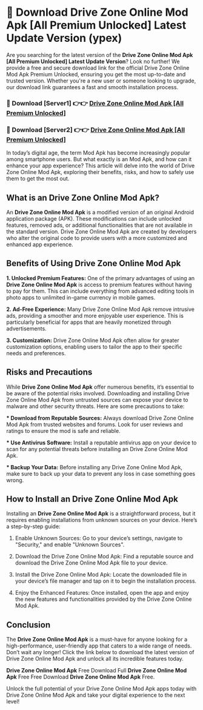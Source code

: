 # 🤖 Download Drive Zone Online Mod Apk [All Premium Unlocked] Latest Update Version (ypex)

Are you searching for the latest version of the <strong>Drive Zone Online Mod Apk [All Premium Unlocked] Latest Update Version</strong>? Look no further! We provide a free and secure download link for the official Drive Zone Online Mod Apk Premium Unlocked, ensuring you get the most up-to-date and trusted version. Whether you're a new user or someone looking to upgrade, our download link guarantees a fast and smooth installation process.


<h3>📌 Download [Server1] 👉👉 <a href="https://hapymods.com?title=Drive+Zone+Online+Mod+Apk&ref=3B1">Drive Zone Online Mod Apk [All Premium Unlocked]</a></h3>

<h3>📌 Download [Server2] 👉👉 <a href="https://hapymods.com?title=Drive+Zone+Online+Mod+Apk&ref=3B1">Drive Zone Online Mod Apk [All Premium Unlocked]</a></h3>


In today’s digital age, the term Mod Apk has become increasingly popular among smartphone users. But what exactly is an Mod Apk, and how can it enhance your app experience? This article will delve into the world of Drive Zone Online Mod Apk, exploring their benefits, risks, and how to safely use them to get the most out.


<h2>What is an Drive Zone Online Mod Apk?</h2>

An <strong>Drive Zone Online Mod Apk</strong> is a modified version of an original Android application package (APK). These modifications can include unlocked features, removed ads, or additional functionalities that are not available in the standard version. Drive Zone Online Mod Apk are created by developers who alter the original code to provide users with a more customized and enhanced app experience.


<h2>Benefits of Using Drive Zone Online Mod Apk</h2>

<strong> 1. Unlocked Premium Features:</strong> One of the primary advantages of using an <strong>Drive Zone Online Mod Apk</strong> is access to premium features without having to pay for them. This can include everything from advanced editing tools in photo apps to unlimited in-game currency in mobile games.

<strong> 2. Ad-Free Experience:</strong> Many Drive Zone Online Mod Apk remove intrusive ads, providing a smoother and more enjoyable user experience. This is particularly beneficial for apps that are heavily monetized through advertisements.

<strong> 3. Customization:</strong> Drive Zone Online Mod Apk often allow for greater customization options, enabling users to tailor the app to their specific needs and preferences.


<h2>Risks and Precautions</h2>

While <strong>Drive Zone Online Mod Apk</strong> offer numerous benefits, it’s essential to be aware of the potential risks involved. Downloading and installing Drive Zone Online Mod Apk from untrusted sources can expose your device to malware and other security threats. Here are some precautions to take:

<strong> * Download from Reputable Sources:</strong> Always download Drive Zone Online Mod Apk from trusted websites and forums. Look for user reviews and ratings to ensure the mod is safe and reliable.

<strong> * Use Antivirus Software:</strong> Install a reputable antivirus app on your device to scan for any potential threats before installing an Drive Zone Online Mod Apk.

<strong> * Backup Your Data:</strong> Before installing any Drive Zone Online Mod Apk, make sure to back up your data to prevent any loss in case something goes wrong.


<h2>How to Install an Drive Zone Online Mod Apk</h2>

Installing an <strong>Drive Zone Online Mod Apk</strong> is a straightforward process, but it requires enabling installations from unknown sources on your device. Here’s a step-by-step guide:

 1. Enable Unknown Sources: Go to your device’s settings, navigate to "Security," and enable "Unknown Sources".

 2. Download the Drive Zone Online Mod Apk: Find a reputable source and download the Drive Zone Online Mod Apk file to your device.

 3. Install the Drive Zone Online Mod Apk: Locate the downloaded file in your device’s file manager and tap on it to begin the installation process.

 4. Enjoy the Enhanced Features: Once installed, open the app and enjoy the new features and functionalities provided by the Drive Zone Online Mod Apk.


<h2><strong>Conclusion</strong></h2>

The <strong>Drive Zone Online Mod Apk</strong> is a must-have for anyone looking for a high-performance, user-friendly app that caters to a wide range of needs. Don’t wait any longer! Click the link below to download the latest version of Drive Zone Online Mod Apk and unlock all its incredible features today.

<strong>Drive Zone Online Mod Apk</strong> Free Download Full <strong>Drive Zone Online Mod Apk</strong> Free Free Download <strong>Drive Zone Online Mod Apk</strong> Free.

Unlock the full potential of your Drive Zone Online Mod Apk apps today with Drive Zone Online Mod Apk and take your digital experience to the next level!